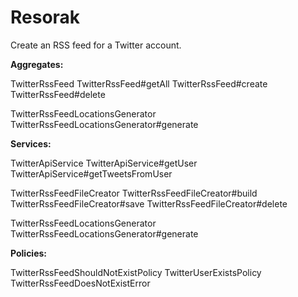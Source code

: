 # Resorak

Create an RSS feed for a Twitter account.

**Aggregates:**

TwitterRssFeed
TwitterRssFeed#getAll
TwitterRssFeed#create
TwitterRssFeed#delete

TwitterRssFeedLocationsGenerator
TwitterRssFeedLocationsGenerator#generate

**Services:**

TwitterApiService
TwitterApiService#getUser
TwitterApiService#getTweetsFromUser

TwitterRssFeedFileCreator
TwitterRssFeedFileCreator#build
TwitterRssFeedFileCreator#save
TwitterRssFeedFileCreator#delete

TwitterRssFeedLocationsGenerator
TwitterRssFeedLocationsGenerator#generate

**Policies:**

TwitterRssFeedShouldNotExistPolicy
TwitterUserExistsPolicy
TwitterRssFeedDoesNotExistError
